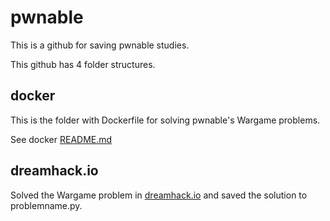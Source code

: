 # pwnable
This is a github for saving pwnable studies.

This github has 4 folder structures.

## docker
This is the folder with Dockerfile for solving pwnable's Wargame problems.

See docker [README.md](https://github.com/hogbal/pwnable/blob/master/docker/README.md)

## dreamhack.io
Solved the Wargame problem in [dreamhack.io](https://dreamhack.io) and saved the solution to problemname.py.
